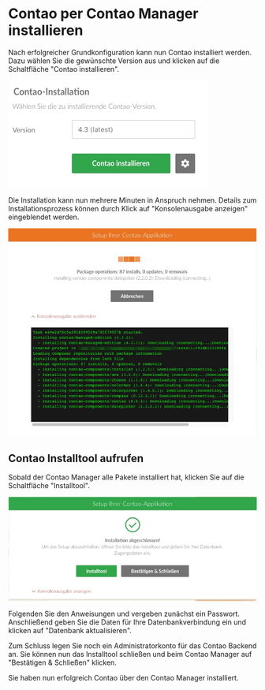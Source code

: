# Contao per Contao Manager installieren
Nach erfolgreicher Grundkonfiguration kann nun Contao installiert werden.
Dazu wählen Sie die gewünschte Version aus und klicken auf die Schaltfläche
"Contao installieren". 

![](images/contao-installation.jpg)

Die Installation kann nun mehrere Minuten in Anspruch nehmen.
Details zum Installationsprozess können durch Klick auf
"Konsolenausgabe anzeigen" eingeblendet werden.

![](images/contao-setup.jpg)


## Contao Installtool aufrufen
Sobald der Contao Manager alle Pakete installiert hat, klicken Sie auf die
Schaltfläche "Installtool".

![](images/contao-install-tool-dialog.jpg)

Folgenden Sie den Anweisungen und vergeben zunächst ein Passwort.
Anschließend geben Sie die Daten für Ihre Datenbankverbindung ein und klicken
auf "Datenbank aktualisieren".

Zum Schluss legen Sie noch ein Administratorkonto für das Contao Backend an.
Sie können nun das Installtool schließen und beim Contao Manager auf
"Bestätigen & Schließen" klicken.

Sie haben nun erfolgreich Contao über den Contao Manager installiert.

